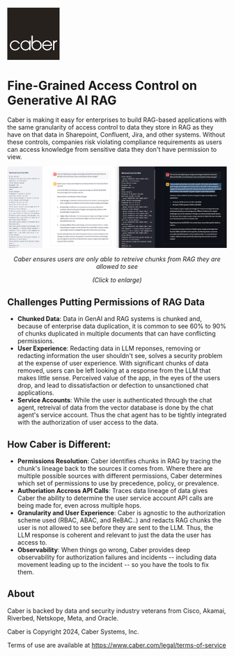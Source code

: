 ![CaberLogo.png](/profile/CaberLogo.png)


# Fine-Grained Access Control on Generative AI RAG

Caber is making it easy for enterprises to build RAG-based applications with the same granularity of access control to data they store in RAG as they have on that data in Sharepoint, Confluent, Jira, and other systems.  Without these controls, companies risk violating compliance requirements as users can access knowledge from sensitive data they don't have permission to view. 

![Screen Shot](/profile/RAG_SideBySide.png)
*<p align="center">Caber ensures users are only able to retreive chunks from RAG they are allowed to see</p>*
*<p align="center">(Click to enlarge)</p>*

## Challenges Putting Permissions of RAG Data

- **Chunked Data**: Data in GenAI and RAG systems is chunked and, because of enterprise data duplication, it is common to see 60% to 90% of chunks duplicated in multiple documents that can have conflicting permissions.  
- **User Experience**: Redacting data in LLM reponses, removing or redacting information the user shouldn't see, solves a security problem at the expense of user experience. With significant chunks of data removed, users can be left looking at a response from the LLM that makes little sense.  Perceived value of the app, in the eyes of the users drop, and lead to dissatisfaction or defection to unsanctioned chat applications.
- **Service Accounts**: While the user is authenticated through the chat agent, retreival of data from the vector database is done by the chat agent's service account.  Thus the chat agent has to be tightly integrated with the authorization of user access to the data.   

## How Caber is Different:
- **Permissions Resolution**: Caber identifies chunks in RAG by tracing the chunk's lineage back to the sources it comes from.  Where there are multiple possible sources with different permissions, Caber determines which set of permissions to use by precedence, policy, or prevalence.
- **Authoriation Accross API Calls**: Traces data lineage of data gives Caber the ability to determine the user service account API calls are being made for, even across multiple hops.  
- **Granularity and User Experience**: Caber is agnostic to the authorization scheme used (RBAC, ABAC, and ReBAC..) and redacts RAG chunks the user is not allowed to see before they are sent to the LLM.  Thus, the LLM response is coherent and relevant to just the data the user has access to.
- **Observability**: When things go wrong, Caber provides deep observability for authorization failures and incidents -- including data movement leading up to the incident -- so you have the tools to fix them.

## About
Caber is backed by data and security industry veterans from Cisco, Akamai, Riverbed, Netskope, Meta, and Oracle.

Caber is Copyright 2024, Caber Systems, Inc.

Terms of use are available at https://www.caber.com/legal/terms-of-service
